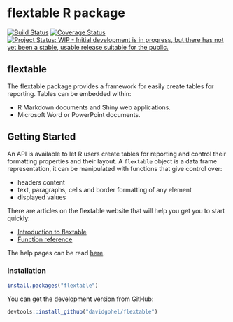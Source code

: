 flextable R package
================

<!-- README.md is generated from README.Rmd. Please edit that file -->
[![Build Status](https://travis-ci.org/davidgohel/flextable.svg?branch=master)](https://travis-ci.org/davidgohel/flextable) [![Coverage Status](https://img.shields.io/codecov/c/github/davidgohel/flextable/master.svg)](https://codecov.io/github/davidgohel/flextable?branch=master) [![Project Status: WIP - Initial development is in progress, but there has not yet been a stable, usable release suitable for the public.](http://www.repostatus.org/badges/latest/wip.svg)](http://www.repostatus.org/#wip)

flextable
---------

The flextable package provides a framework for easily create tables for reporting. Tables can be embedded within:

-   R Markdown documents and Shiny web applications.
-   Microsoft Word or PowerPoint documents.

Getting Started
---------------

An API is available to let R users create tables for reporting and control their formatting properties and their layout. A `flextable` object is a data.frame representation, it can be manipulated with functions that give control over:

-   headers content
-   text, paragraphs, cells and border formatting of any element
-   displayed values

There are articles on the flextable website that will help you get you to start quickly:

-   [Introduction to flextable](https://davidgohel.github.io/flextable/articles/overview.html)
-   [Function reference](https://davidgohel.github.io/flextable/reference/index.html)

The help pages can be read [here](https://davidgohel.github.io/flextable).

### Installation

``` r
install.packages("flextable")
```

You can get the development version from GitHub:

``` r
devtools::install_github("davidgohel/flextable")
```

